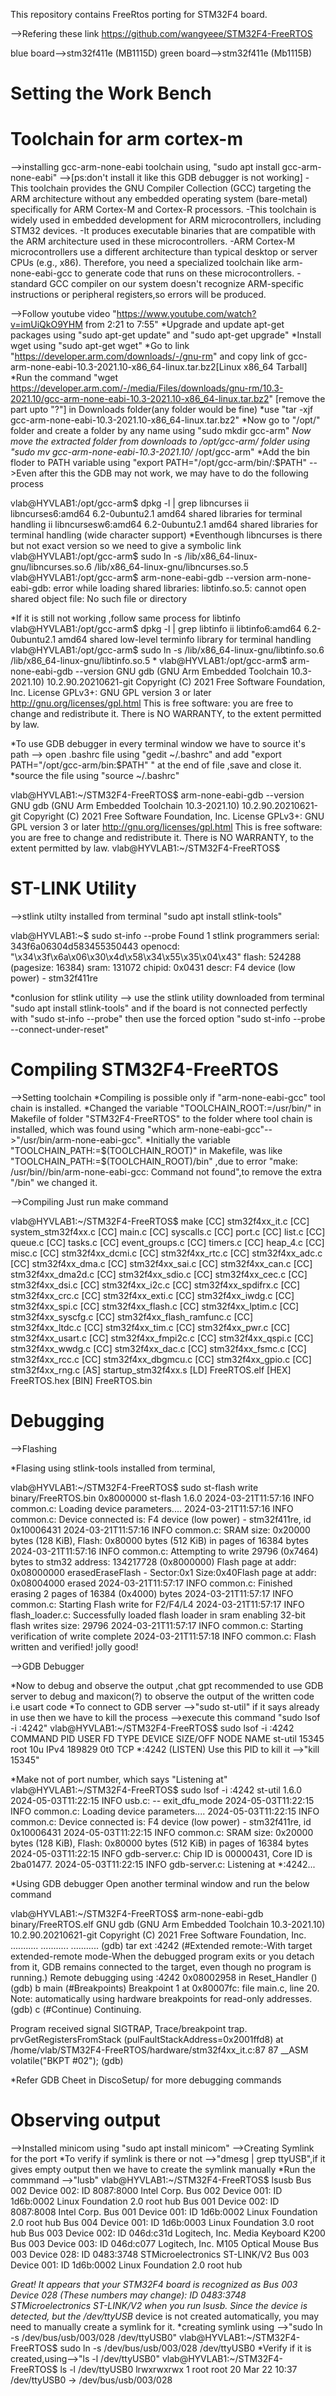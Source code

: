 This repository contains FreeRtos porting for STM32F4 board.

-->Refering these link
https://github.com/wangyeee/STM32F4-FreeRTOS

blue board-->stm32f411e (MB1115D)
green board-->stm32f411e (Mb1115B)

Setting the Work Bench 
================================================================================================

Toolchain for arm cortex-m
===========================

-->installing gcc-arm-none-eabi toolchain using, "sudo apt install gcc-arm-none-eabi" -->[ps:don't install it like this GDB debugger is not working] 
-This toolchain provides the GNU Compiler Collection (GCC) targeting the ARM architecture without any embedded operating system (bare-metal)
specifically for ARM Cortex-M and Cortex-R processors.
-This toolchain is widely used in embedded development for ARM microcontrollers, including STM32 devices.
-It produces executable binaries that are compatible with the ARM architecture used in these microcontrollers.
-ARM Cortex-M microcontrollers use a different architecture than typical desktop or server CPUs (e.g., x86). Therefore, you need a specialized toolchain like arm-none-eabi-gcc to generate code that runs on these microcontrollers.
-standard GCC compiler on our system doesn't recognize ARM-specific instructions or peripheral registers,so errors will be produced.

 -->Follow youtube video "https://www.youtube.com/watch?v=imUiQkO9YHM from 2:21 to 7:55"
 *Upgrade and update apt-get packages using "sudo apt-get update" and "sudo apt-get upgrade"
 *Install wget using "sudo apt-get wget"
 *Go to link "https://developer.arm.com/downloads/-/gnu-rm" and copy link of gcc-arm-none-eabi-10.3-2021.10-x86_64-linux.tar.bz2[Linux
 x86_64 Tarball]
 *Run the command "wget https://developer.arm.com/-/media/Files/downloads/gnu-rm/10.3-2021.10/gcc-arm-none-eabi-10.3-2021.10-x86_64-linux.tar.bz2" [remove the part upto "?"] in Downloads folder(any folder would be fine)
 *use "tar -xjf gcc-arm-none-eabi-10.3-2021.10-x86_64-linux.tar.bz2"
 *Now go to "/opt/" folder and create a folder by any name using "sudo mkdir gcc-arm"
 *Now move the extracted folder from downloads to /opt/gcc-arm/ folder using "sudo mv gcc-arm-none-eabi-10.3-2021.10/* /opt/gcc-arm"
 *Add the bin floder to PATH variable using "export PATH="/opt/gcc-arm/bin/:$PATH"
 -->Even after this the GDB may not work, we may have to do the following process
 
 vlab@HYVLAB1:/opt/gcc-arm$ dpkg -l | grep libncurses
ii  libncurses6:amd64                          6.2-0ubuntu2.1                      amd64        shared libraries for terminal handling
ii  libncursesw6:amd64                         6.2-0ubuntu2.1                      amd64        shared libraries for terminal handling (wide character support)
*Eventhough libncurses is there but not exact version so we need to give a symbolic link
vlab@HYVLAB1:/opt/gcc-arm$ sudo ln -s /lib/x86_64-linux-gnu/libncurses.so.6 /lib/x86_64-linux-gnu/libncurses.so.5
vlab@HYVLAB1:/opt/gcc-arm$ arm-none-eabi-gdb --version
arm-none-eabi-gdb: error while loading shared libraries: libtinfo.so.5: cannot open shared object file: No such file or directory

*If it is still not working ,follow same process for libtinfo
vlab@HYVLAB1:/opt/gcc-arm$ dpkg -l | grep libtinfo
ii  libtinfo6:amd64                            6.2-0ubuntu2.1                      amd64        shared low-level terminfo library for terminal handling
vlab@HYVLAB1:/opt/gcc-arm$ sudo ln -s /lib/x86_64-linux-gnu/libtinfo.so.6 /lib/x86_64-linux-gnu/libtinfo.so.5
*
vlab@HYVLAB1:/opt/gcc-arm$ arm-none-eabi-gdb --version
GNU gdb (GNU Arm Embedded Toolchain 10.3-2021.10) 10.2.90.20210621-git
Copyright (C) 2021 Free Software Foundation, Inc.
License GPLv3+: GNU GPL version 3 or later <http://gnu.org/licenses/gpl.html>
This is free software: you are free to change and redistribute it.
There is NO WARRANTY, to the extent permitted by law.

 *To use GDB debugger in every terminal window we have to source it's path --> open .bashrc file using "gedit ~/.bashrc" and add "export PATH="/opt/gcc-arm/bin:$PATH" " at the end of file ,save and close it.
 *source the file using "source ~/.bashrc"
 
vlab@HYVLAB1:~/STM32F4-FreeRTOS$ arm-none-eabi-gdb --version
GNU gdb (GNU Arm Embedded Toolchain 10.3-2021.10) 10.2.90.20210621-git
Copyright (C) 2021 Free Software Foundation, Inc.
License GPLv3+: GNU GPL version 3 or later <http://gnu.org/licenses/gpl.html>
This is free software: you are free to change and redistribute it.
There is NO WARRANTY, to the extent permitted by law.
vlab@HYVLAB1:~/STM32F4-FreeRTOS$ 


 

ST-LINK Utility
================================================================================================

-->stlink utilty installed from terminal "sudo apt install stlink-tools"

vlab@HYVLAB1:~$ sudo st-info --probe
Found 1 stlink programmers
 serial: 343f6a06304d583455350443
openocd: "\x34\x3f\x6a\x06\x30\x4d\x58\x34\x55\x35\x04\x43"
  flash: 524288 (pagesize: 16384)
   sram: 131072
 chipid: 0x0431
  descr: F4 device (low power) - stm32f411re

*conlusion for stlink utility --> use the stlink utility downloaded from terminal "sudo apt install stlink-tools"
 and if the board is not connected perfectly with "sudo st-info --probe" then use  the forced option "sudo st-info --probe --connect-under-reset"
 
Compiling STM32F4-FreeRTOS 
================================================================================================

-->Setting toolchain
*Compiling is possible only if "arm-none-eabi-gcc" tool chain is installed.
*Changed the variable "TOOLCHAIN_ROOT:=/usr/bin/" in Makefile of folder "STM32F4-FreeRTOS" to the folder where tool chain is installed, which was found using "which arm-none-eabi-gcc"-->"/usr/bin/arm-none-eabi-gcc".
*Initially the variable "TOOLCHAIN_PATH:=$(TOOLCHAIN_ROOT)" in Makefile, was like "TOOLCHAIN_PATH:=$(TOOLCHAIN_ROOT)/bin" ,due to error 
"make: /usr/bin//bin/arm-none-eabi-gcc: Command not found",to remove the extra "/bin" we changed it.

-->Compiling
Just run make command

vlab@HYVLAB1:~/STM32F4-FreeRTOS$ make
[CC] stm32f4xx_it.c
[CC] system_stm32f4xx.c
[CC] main.c
[CC] syscalls.c
[CC] port.c
[CC] list.c
[CC] queue.c
[CC] tasks.c
[CC] event_groups.c
[CC] timers.c
[CC] heap_4.c
[CC] misc.c
[CC] stm32f4xx_dcmi.c
[CC] stm32f4xx_rtc.c
[CC] stm32f4xx_adc.c
[CC] stm32f4xx_dma.c
[CC] stm32f4xx_sai.c
[CC] stm32f4xx_can.c
[CC] stm32f4xx_dma2d.c
[CC] stm32f4xx_sdio.c
[CC] stm32f4xx_cec.c
[CC] stm32f4xx_dsi.c
[CC] stm32f4xx_i2c.c
[CC] stm32f4xx_spdifrx.c
[CC] stm32f4xx_crc.c
[CC] stm32f4xx_exti.c
[CC] stm32f4xx_iwdg.c
[CC] stm32f4xx_spi.c
[CC] stm32f4xx_flash.c
[CC] stm32f4xx_lptim.c
[CC] stm32f4xx_syscfg.c
[CC] stm32f4xx_flash_ramfunc.c
[CC] stm32f4xx_ltdc.c
[CC] stm32f4xx_tim.c
[CC] stm32f4xx_pwr.c
[CC] stm32f4xx_usart.c
[CC] stm32f4xx_fmpi2c.c
[CC] stm32f4xx_qspi.c
[CC] stm32f4xx_wwdg.c
[CC] stm32f4xx_dac.c
[CC] stm32f4xx_fsmc.c
[CC] stm32f4xx_rcc.c
[CC] stm32f4xx_dbgmcu.c
[CC] stm32f4xx_gpio.c
[CC] stm32f4xx_rng.c
[AS] startup_stm32f4xx.s
[LD] FreeRTOS.elf
[HEX] FreeRTOS.hex
[BIN] FreeRTOS.bin

Debugging
================================================================================================

-->Flashing

*Flasing using stlink-tools installed from terminal,

vlab@HYVLAB1:~/STM32F4-FreeRTOS$ sudo st-flash write binary/FreeRTOS.bin 0x8000000
st-flash 1.6.0
2024-03-21T11:57:16 INFO common.c: Loading device parameters....
2024-03-21T11:57:16 INFO common.c: Device connected is: F4 device (low power) - stm32f411re, id 0x10006431
2024-03-21T11:57:16 INFO common.c: SRAM size: 0x20000 bytes (128 KiB), Flash: 0x80000 bytes (512 KiB) in pages of 16384 bytes
2024-03-21T11:57:16 INFO common.c: Attempting to write 29796 (0x7464) bytes to stm32 address: 134217728 (0x8000000)
Flash page at addr: 0x08000000 erasedEraseFlash - Sector:0x1 Size:0x40Flash page at addr: 0x08004000 erased
2024-03-21T11:57:17 INFO common.c: Finished erasing 2 pages of 16384 (0x4000) bytes
2024-03-21T11:57:17 INFO common.c: Starting Flash write for F2/F4/L4
2024-03-21T11:57:17 INFO flash_loader.c: Successfully loaded flash loader in sram
enabling 32-bit flash writes
size: 29796
2024-03-21T11:57:17 INFO common.c: Starting verification of write complete
2024-03-21T11:57:18 INFO common.c: Flash written and verified! jolly good!


-->GDB Debugger

*Now to debug and observe the output ,chat gpt recommended to use GDB server to debug and maxicon(?) to observe the output of the written code i.e usart code 
*To connect to GDB server -->"sudo st-util"
if it says already in use then we have to kill the process -->execute this command "sudo lsof -i :4242"
vlab@HYVLAB1:~/STM32F4-FreeRTOS$ sudo lsof -i :4242
COMMAND   PID USER   FD   TYPE DEVICE SIZE/OFF NODE NAME
st-util 15345 root   10u  IPv4 189829      0t0  TCP *:4242 (LISTEN)
Use this PID to kill it -->"kill 15345"

*Make not of port number, which says "Listening at"
vlab@HYVLAB1:~/STM32F4-FreeRTOS$ sudo lsof -i :4242
st-util 1.6.0
2024-05-03T11:22:15 INFO usb.c: -- exit_dfu_mode
2024-05-03T11:22:15 INFO common.c: Loading device parameters....
2024-05-03T11:22:15 INFO common.c: Device connected is: F4 device (low power) - stm32f411re, id 0x10006431
2024-05-03T11:22:15 INFO common.c: SRAM size: 0x20000 bytes (128 KiB), Flash: 0x80000 bytes (512 KiB) in pages of 16384 bytes
2024-05-03T11:22:15 INFO gdb-server.c: Chip ID is 00000431, Core ID is  2ba01477.
2024-05-03T11:22:15 INFO gdb-server.c: Listening at *:4242...

*Using GDB debugger
Open another terminal window and run the below command

vlab@HYVLAB1:~/STM32F4-FreeRTOS$ arm-none-eabi-gdb binary/FreeRTOS.elf
GNU gdb (GNU Arm Embedded Toolchain 10.3-2021.10) 10.2.90.20210621-git
Copyright (C) 2021 Free Software Foundation, Inc.
...........
...........
...........
(gdb) tar ext :4242 (#Extended remote:-With target extended-remote mode-When the debugged program exits or you detach from it, GDB remains
connected to the target, even though no program is running.)
Remote debugging using :4242
0x08002958 in Reset_Handler ()
(gdb) b main (#Breakpoints)
Breakpoint 1 at 0x80007fc: file main.c, line 20.
Note: automatically using hardware breakpoints for read-only addresses.
(gdb) c (#Continue)
Continuing.

Program received signal SIGTRAP, Trace/breakpoint trap.
prvGetRegistersFromStack (pulFaultStackAddress=0x2001ffd8)
    at /home/vlab/STM32F4-FreeRTOS/hardware/stm32f4xx_it.c:87
87	  __ASM volatile("BKPT #02");
(gdb) 

*Refer GDB Cheet in DiscoSetup/ for more debugging commands

Observing output
================================================================================================

-->Installed minicom using "sudo apt install minicom"
-->Creating Symlink for the port
*To verify if symlink is there or not -->"dmesg | grep ttyUSB",if it gives empty output then we have to create the symlink manually
*Run the commmand -->"lusb"
vlab@HYVLAB1:~/STM32F4-FreeRTOS$ lsusb
Bus 002 Device 002: ID 8087:8000 Intel Corp. 
Bus 002 Device 001: ID 1d6b:0002 Linux Foundation 2.0 root hub
Bus 001 Device 002: ID 8087:8008 Intel Corp. 
Bus 001 Device 001: ID 1d6b:0002 Linux Foundation 2.0 root hub
Bus 004 Device 001: ID 1d6b:0003 Linux Foundation 3.0 root hub
Bus 003 Device 002: ID 046d:c31d Logitech, Inc. Media Keyboard K200
Bus 003 Device 003: ID 046d:c077 Logitech, Inc. M105 Optical Mouse
Bus 003 Device 028: ID 0483:3748 STMicroelectronics ST-LINK/V2
Bus 003 Device 001: ID 1d6b:0002 Linux Foundation 2.0 root hub

*Great! It appears that your STM32F4 board is recognized as Bus 003 Device 028 (These numbers may change): ID 0483:3748 STMicroelectronics ST-LINK/V2 when you run
lsusb.
Since the device is detected, but the /dev/ttyUSB* device is not created automatically, you may need to manually create a symlink for it.
*creating symlink using -->"sudo ln -s /dev/bus/usb/003/028 /dev/ttyUSB0"
vlab@HYVLAB1:~/STM32F4-FreeRTOS$ sudo ln -s /dev/bus/usb/003/028 /dev/ttyUSB0
*Verify if it is created,using-->"ls -l /dev/ttyUSB0"
vlab@HYVLAB1:~/STM32F4-FreeRTOS$ ls -l /dev/ttyUSB0
lrwxrwxrwx 1 root root 20 Mar 22 10:37 /dev/ttyUSB0 -> /dev/bus/usb/003/028


